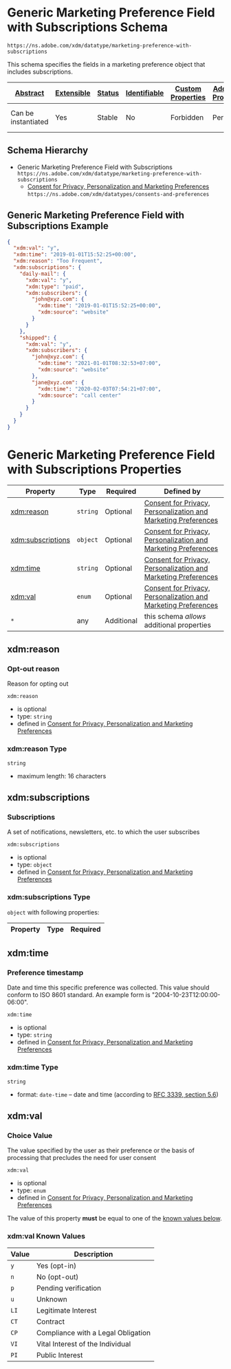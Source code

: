 
# Generic Marketing Preference Field with Subscriptions Schema

```
https://ns.adobe.com/xdm/datatype/marketing-preference-with-subscriptions
```

This schema specifies the fields in a marketing preference object that includes subscriptions.

| [Abstract](../../../abstract.md) | [Extensible](../../../extensions.md) | [Status](../../../status.md) | [Identifiable](../../../id.md) | [Custom Properties](../../../extensions.md) | [Additional Properties](../../../extensions.md) | Defined In |
|----------------------------------|--------------------------------------|------------------------------|--------------------------------|---------------------------------------------|-------------------------------------------------|------------|
| Can be instantiated | Yes | Stable | No | Forbidden | Permitted | [datatypes/consent/marketing-field-subscription.schema.json](datatypes/consent/marketing-field-subscription.schema.json) |
## Schema Hierarchy

* Generic Marketing Preference Field with Subscriptions `https://ns.adobe.com/xdm/datatype/marketing-preference-with-subscriptions`
  * [Consent for Privacy, Personalization and Marketing Preferences](consent-preferences.schema.md) `https://ns.adobe.com/xdm/datatypes/consents-and-preferences`


## Generic Marketing Preference Field with Subscriptions Example
```json
{
  "xdm:val": "y",
  "xdm:time": "2019-01-01T15:52:25+00:00",
  "xdm:reason": "Too Frequent",
  "xdm:subscriptions": {
    "daily-mail": {
      "xdm:val": "y",
      "xdm:type": "paid",
      "xdm:subscribers": {
        "john@xyz.com": {
          "xdm:time": "2019-01-01T15:52:25+00:00",
          "xdm:source": "website"
        }
      }
    },
    "shipped": {
      "xdm:val": "y",
      "xdm:subscribers": {
        "john@xyz.com": {
          "xdm:time": "2021-01-01T08:32:53+07:00",
          "xdm:source": "website"
        },
        "jane@xyz.com": {
          "xdm:time": "2020-02-03T07:54:21+07:00",
          "xdm:source": "call center"
        }
      }
    }
  }
}
```

# Generic Marketing Preference Field with Subscriptions Properties

| Property | Type | Required | Defined by |
|----------|------|----------|------------|
| [xdm:reason](#xdmreason) | `string` | Optional | [Consent for Privacy, Personalization and Marketing Preferences](consent-preferences.schema.md#xdmreason) |
| [xdm:subscriptions](#xdmsubscriptions) | `object` | Optional | [Consent for Privacy, Personalization and Marketing Preferences](consent-preferences.schema.md#xdmsubscriptions) |
| [xdm:time](#xdmtime) | `string` | Optional | [Consent for Privacy, Personalization and Marketing Preferences](consent-preferences.schema.md#xdmtime) |
| [xdm:val](#xdmval) | `enum` | Optional | [Consent for Privacy, Personalization and Marketing Preferences](consent-preferences.schema.md#xdmval) |
| `*` | any | Additional | this schema *allows* additional properties |

## xdm:reason
### Opt-out reason

Reason for opting out

`xdm:reason`
* is optional
* type: `string`
* defined in [Consent for Privacy, Personalization and Marketing Preferences](consent-preferences.schema.md#xdmreason)

### xdm:reason Type


`string`

* maximum length: 16 characters





## xdm:subscriptions
### Subscriptions

A set of notifications, newsletters, etc. to which the user subscribes

`xdm:subscriptions`
* is optional
* type: `object`
* defined in [Consent for Privacy, Personalization and Marketing Preferences](consent-preferences.schema.md#xdmsubscriptions)

### xdm:subscriptions Type


`object` with following properties:


| Property | Type | Required |
|----------|------|----------|






## xdm:time
### Preference timestamp

Date and time this specific preference was collected. This value should conform to ISO 8601 standard. An example form is "2004-10-23T12:00:00-06:00".

`xdm:time`
* is optional
* type: `string`
* defined in [Consent for Privacy, Personalization and Marketing Preferences](consent-preferences.schema.md#xdmtime)

### xdm:time Type


`string`
* format: `date-time` – date and time (according to [RFC 3339, section 5.6](http://tools.ietf.org/html/rfc3339))






## xdm:val
### Choice Value

The value specified by the user as their preference or the basis of processing that precludes the need for user consent

`xdm:val`
* is optional
* type: `enum`
* defined in [Consent for Privacy, Personalization and Marketing Preferences](consent-preferences.schema.md#xdmval)

The value of this property **must** be equal to one of the [known values below](#xdmval-known-values).

### xdm:val Known Values
| Value | Description |
|-------|-------------|
| `y` | Yes (opt-in) |
| `n` | No (opt-out) |
| `p` | Pending verification |
| `u` | Unknown |
| `LI` | Legitimate Interest |
| `CT` | Contract |
| `CP` | Compliance with a Legal Obligation |
| `VI` | Vital Interest of the Individual |
| `PI` | Public Interest |




